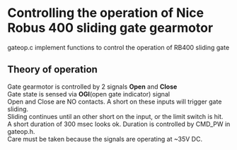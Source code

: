 # Controlling the operation of Nice Robus 400 sliding gate gearmotor

gateop.c implement functions to control the operation of RB400 sliding gate

## Theory of operation
Gate gearmotor is controlled by 2 signals <b>Open</b> and <b>Close</b><br>
Gate state is sensed via <b>OGI</b>(open gate indicator) signal<br>
Open and Close are NO contacts. A short on these inputs will trigger gate sliding.<br>
Sliding continues until an other short on the input, or the limit switch is hit.<br>
A short duration of 300 msec looks ok. Duration is controlled by CMD_PW in gateop.h.<br>
Care must be taken because the signals are operating at ~35V DC.
